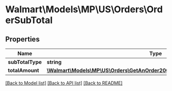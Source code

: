 # Walmart\Models\MP\US\Orders\OrderSubTotal

## Properties

Name | Type | Description | Notes
------------ | ------------- | ------------- | -------------
**subTotalType** | **string** |  | [optional]
**totalAmount** | [**\Walmart\Models\MP\US\Orders\GetAnOrder200ResponseOrderSummaryTotalAmount**](GetAnOrder200ResponseOrderSummaryTotalAmount.md) |  | [optional]


[[Back to Model list]](./) [[Back to API list]](../../../../../README.md#supported-apis) [[Back to README]](../../../../../README.md)
